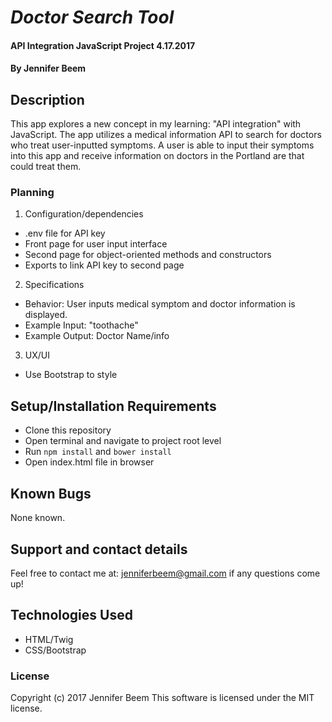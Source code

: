 # _Doctor Search Tool_

#### API Integration JavaScript Project 4.17.2017

#### By Jennifer Beem

## Description

This app explores a new concept in my learning: "API integration" with JavaScript. The app utilizes a medical information API to search for doctors who treat user-inputted symptoms. A user is able to input their symptoms into this app and receive information on doctors in the Portland are that could treat them.

### Planning

1. Configuration/dependencies
  * .env file for API key
  * Front page for user input interface
  * Second page for object-oriented methods and constructors
  * Exports to link API key to second page

2. Specifications

* Behavior: User inputs medical symptom and doctor information is displayed.
* Example Input: "toothache"
* Example Output: Doctor Name/info

3. UX/UI
 * Use Bootstrap to style

## Setup/Installation Requirements

* Clone this repository
* Open terminal and navigate to project root level
* Run `npm install` and `bower install`
* Open index.html file in browser

## Known Bugs

None known.

## Support and contact details

Feel free to contact me at: jenniferbeem@gmail.com if any questions come up!

## Technologies Used

* HTML/Twig
* CSS/Bootstrap

### License
Copyright (c) 2017 Jennifer Beem
This software is licensed under the MIT license.
